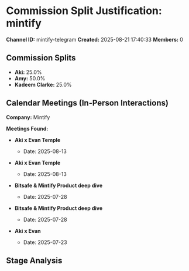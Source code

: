# Commission Split Justification: mintify

**Channel ID:** mintify-telegram
**Created:** 2025-08-21 17:40:33
**Members:** 0

## Commission Splits

- **Aki:** 25.0%
- **Amy:** 50.0%
- **Kadeem Clarke:** 25.0%

## Calendar Meetings (In-Person Interactions)

**Company:** Mintify

**Meetings Found:**

- **Aki x Evan Temple**
  - Date: 2025-08-13

- **Aki x Evan Temple**
  - Date: 2025-08-13

- **Bitsafe & Mintify Product deep dive**
  - Date: 2025-07-28

- **Bitsafe & Mintify Product deep dive**
  - Date: 2025-07-28

- **Aki x Evan**
  - Date: 2025-07-23

## Stage Analysis

